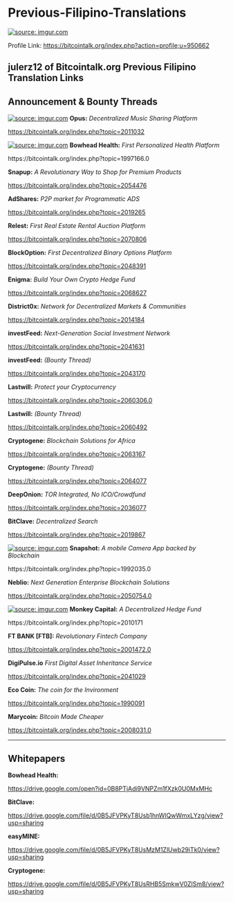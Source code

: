 # Previous-Filipino-Translations
<a href="http://imgur.com/WSwJGG6"><img src="http://i.imgur.com/WSwJGG6.jpg" title="source: imgur.com" /></a>

Profile Link: https://bitcointalk.org/index.php?action=profile;u=950662

julerz12 of Bitcointalk.org Previous Filipino Translation Links
----------------------------------------------------------------------
Announcement & Bounty Threads
----------------------------------------------------------------------
<a href="http://imgur.com/fUx7ZWx"><img src="http://i.imgur.com/fUx7ZWx.png" title="source: imgur.com" /></a>
<b>Opus:</b> <i>Decentralized Music Sharing Platform</i><p>https://bitcointalk.org/index.php?topic=2011032
<p><a href="http://imgur.com/hJQrlVk"><img src="http://i.imgur.com/hJQrlVk.png" title="source: imgur.com" /></a>
<b>Bowhead Health:</b> <i>First Personalized Health Platform</i><p>https://bitcointalk.org/index.php?topic=1997166.0

<b>Snapup:</b> <i>A Revolutionary Way to Shop for Premium Products</i><p>https://bitcointalk.org/index.php?topic=2054476

<b>AdShares:</b> <i>P2P market for Programmatic ADS</i><p>https://bitcointalk.org/index.php?topic=2019265

<b>Relest:</b> <i>First Real Estate Rental Auction Platform</i><p>https://bitcointalk.org/index.php?topic=2070806

<b>BlockOption:</b> <i>First Decentralized Binary Options Platform</i><p>https://bitcointalk.org/index.php?topic=2048391

<b>Enigma:</b> <i>Build Your Own Crypto Hedge Fund</i><p>https://bitcointalk.org/index.php?topic=2068627

<b>District0x:</b> <i>Network for Decentralized Markets & Communities</i><p>https://bitcointalk.org/index.php?topic=2014184

<b>investFeed:</b> <i>Next-Generation Social Investment Network</i><p>https://bitcointalk.org/index.php?topic=2041631

<b>investFeed:</b> <i>(Bounty Thread)</i><p>https://bitcointalk.org/index.php?topic=2043170

<b>Lastwill:</b> <i>Protect your Cryptocurrency</i><p>https://bitcointalk.org/index.php?topic=2060306.0

<b>Lastwill:</b> <i>(Bounty Thread)</i><p>https://bitcointalk.org/index.php?topic=2060492

<b>Cryptogene:</b> <i>Blockchain Solutions for Africa</i><p>https://bitcointalk.org/index.php?topic=2063167

<b>Cryptogene:</b> <i>(Bounty Thread)</i><p>https://bitcointalk.org/index.php?topic=2064077

<b>DeepOnion:</b> <i>TOR Integrated, No ICO/Crowdfund</i><p>https://bitcointalk.org/index.php?topic=2036077

<b>BitClave:</b> <i>Decentralized Search</i><p>https://bitcointalk.org/index.php?topic=2019867
<p><a href="http://imgur.com/v7RkEGz"><img src="http://i.imgur.com/v7RkEGz.png" title="source: imgur.com" /></a>
<b>Snapshot:</b> <i>A mobile Camera App backed by Blockchain</i><p>https://bitcointalk.org/index.php?topic=1992035.0

<b>Neblio:</b> <i>Next Generation Enterprise Blockchain Solutions</i><p>https://bitcointalk.org/index.php?topic=2050754.0
<p><a href="http://imgur.com/On8HvkV"><img src="http://i.imgur.com/On8HvkV.png" title="source: imgur.com" /></a>
<b>Monkey Capital:</b> <i>A Decentralized Hedge Fund</i><p>https://bitcointalk.org/index.php?topic=2010171

<b>FT BANK [FTB]:</b> <i>Revolutionary Fintech Company</i><p>https://bitcointalk.org/index.php?topic=2001472.0

<b>DigiPulse.io</b> <i>First Digital Asset Inheritance Service</i><p>https://bitcointalk.org/index.php?topic=2041029

<b>Eco Coin:</b> <i>The coin for the Invironment</i><p>https://bitcointalk.org/index.php?topic=1990091

<b>Marycoin:</b> <i>Bitcoin Made Cheaper</i><p>https://bitcointalk.org/index.php?topic=2008031.0

-----------------------------------------------------------------------
Whitepapers
-----------------------------------------------------------------------
<b>Bowhead Health:</b><p>https://drive.google.com/open?id=0B8PTjAdi9VNPZm1fXzk0U0MxMHc

<b>BitClave:</b><p>https://drive.google.com/file/d/0B5JFVPKyT8Usb1hnWlQwWmxLYzg/view?usp=sharing

<b>easyMINE:</b><p>https://drive.google.com/file/d/0B5JFVPKyT8UsMzM1ZlUwb29iTk0/view?usp=sharing

<b>Cryptogene:</b><p>https://drive.google.com/file/d/0B5JFVPKyT8UsRHB5SmkwV0ZlSm8/view?usp=sharing
